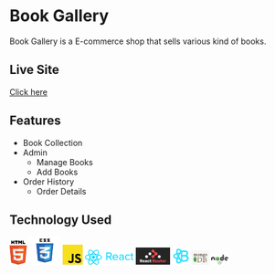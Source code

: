# Book Gallery
Book Gallery is a E-commerce shop that sells various kind of books.

## Live Site

[Click here ](https://book-shop-11ad5.web.app/)

## Features
- Book Collection
- Admin
    - Manage Books
    - Add Books
- Order History
    - Order Details
   

## Technology Used
<img src="./tech-logos/html5.png" alt="html5-logo" width="30"/> <img src="./tech-logos/css3.png" alt="css3-logo" width="55"/> <img src="./tech-logos/js.png" alt="js" width="35"/> <img src="./tech-logos/react.png" alt="react" width="85"/> <img src="./tech-logos/react-router.png" alt="react-router" width="60"/> <img src="./tech-logos/react-bootstrap.png" alt="react-bootstrap" width="30"/>  <img src="./tech-logos/mongo.jpg" alt="mongodb" width="30"/> <img src="./tech-logos/node.png" alt="nodejs" width="30"/>